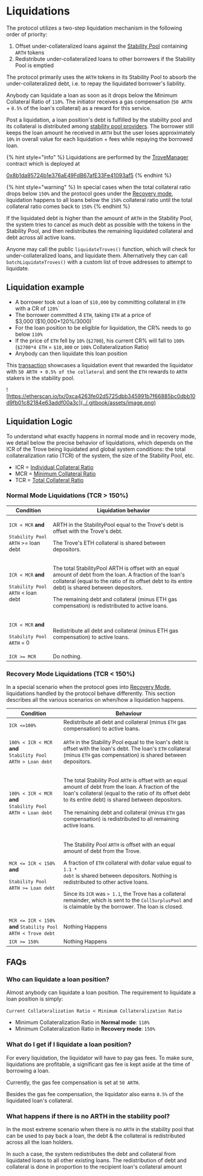 # Liquidations

The protocol utilizes a two-step liquidation mechanism in the following order of priority:

1. Offset under-collateralized loans against the [Stability Pool](stability-pool.md) containing `ARTH` tokens
2. Redistribute under-collateralized loans to other borrowers if the Stability Pool is emptied

The protocol primarily uses the `ARTH` tokens in its Stability Pool to absorb the under-collateralized debt, i.e. to repay the liquidated borrower's liability.

Anybody can liquidate a loan as soon as it drops below the Minimum Collateral Ratio of `110%`. The initiator receives a gas compensation (`50 ARTH` + `0.5%` of the loan's collateral) as a reward for this service.

Post a liquidation, a loan position's debt is fulfilled by the stability pool and its collateral is distributed among [stability pool providers](stability-pool.md). The borrower still keeps the loan amount he received in `ARTH` but the user loses approximately `10%` in overall value for each liquidation + fees while repaying the borrowed loan.

{% hint style="info" %}
Liquidations are performed by the [TroveManager](https://github.com/MahaDAO/arth-core/blob/main/packages/contracts/contracts/TroveManager.sol) contract which is deployed at&#x20;

[0x8b1da95724b1e376aE49FdB67afE33Fe41093af5](https://etherscan.io/address/0x8b1da95724b1e376aE49FdB67afE33Fe41093af5#code)
{% endhint %}

{% hint style="warning" %}
In special cases when the total collateral ratio drops below `150%` and the protocol goes under the [Recovery mode](recovery-mode.md), liquidation happens to all loans below the `150%` collateral ratio until the total collateral ratio comes back to `150%`
{% endhint %}

If the liquidated debt is higher than the amount of `ARTH` in the Stability Pool, the system tries to cancel as much debt as possible with the tokens in the Stability Pool, and then redistributes the remaining liquidated collateral and debt across all active loans.

Anyone may call the public `liquidateTroves()` function, which will check for under-collateralized loans, and liquidate them. Alternatively they can call `batchLiquidateTroves()` with a custom list of trove addresses to attempt to liquidate.

## **Liquidation example**&#x20;

* A borrower took out a loan of `$10,000` by committing collateral in `ETH` with a CR of `120%`\`
* The borrower committed 4 `ETH`, taking `ETH` at a price of $3,000`($10,000*120%/3000)`
* For the loan position to be eligible for liquidation, the CR% needs to go below `110%`
* If the price of `ETH` fell by `10%` (`$2700`), his current CR% will fall to `108%` (`$2700*4 ETH` = `$10,800` or `108%` Collateralization Ratio)
* Anybody can then liquidate this loan position

This [transaction](https://etherscan.io/tx/0xca4263fe02d5725dbb345991b7f66885bc0dbb10d9fb01c82184e63addf00a3c) showcases a liquidation event that rewarded the liquidator with `50 ARTH + 0.5% of the collateral` and sent the `ETH` rewards to `ARTH` stakers in the stability pool.

![https://etherscan.io/tx/0xca4263fe02d5725dbb345991b7f66885bc0dbb10d9fb01c82184e63addf00a3c](../.gitbook/assets/image.png)

## Liquidation Logic

To understand what exactly happens in normal mode and in recovery mode, we detail below the precise behavior of liquidations, which depends on the ICR of the Trove being liquidated and global system conditions: the total collateralization ratio (TCR) of the system, the size of the Stability Pool, etc.

* ICR = [Individual Collateral Ratio](borrowing-arth.md#individual-collateral-ratio-icr)
* MCR = [Minimum Collateral Ratio ](borrowing-arth.md#minimum-collateralization-ratio-mcr)
* TCR = [Total Collateral Ratio ](borrowing-arth.md#total-collateral-ratio-tcr)

### Normal Mode Liquidations (TCR > 150%)

| Condition                                                                                                        | Liquidation behavior                                                                                                                                                                                                                                                                                                                  |
| ---------------------------------------------------------------------------------------------------------------- | ------------------------------------------------------------------------------------------------------------------------------------------------------------------------------------------------------------------------------------------------------------------------------------------------------------------------------------- |
| <p><code>ICR &#x3C; MCR</code> <strong>and</strong> </p><p><code>Stability Pool ARTH</code> >= loan debt</p>     | <p>ARTH in the StabilityPool equal to the Trove's debt is offset with the Trove's debt. </p><p></p><p>The Trove's ETH collateral is shared between depositors.</p>                                                                                                                                                                    |
| <p><code>ICR &#x3C; MCR</code> <strong>and</strong> </p><p><code>Stability Pool ARTH</code> &#x3C; loan debt</p> | <p>The total StabilityPool ARTH is offset with an equal amount of debt from the loan. A fraction of the loan's collateral (equal to the ratio of its offset debt to its entire debt) is shared between depositors. </p><p></p><p>The remaining debt and collateral (minus ETH gas compensation) is redistributed to active loans.</p> |
| <p><code>ICR &#x3C; MCR</code> <strong>and</strong> </p><p><code>Stability Pool ARTH</code> = 0</p>              | Redistribute all debt and collateral (minus ETH gas compensation) to active loans.                                                                                                                                                                                                                                                    |
| `ICR >= MCR`                                                                                                     | Do nothing.                                                                                                                                                                                                                                                                                                                           |

### Recovery Mode Liquidations (TCR < 150%)

In a special scenario when the protocol goes into [Recovery Mode](recovery-mode.md), liquidations handled by the protocol behave differently. This section describes all the various scenarios on when/how a liquidation happens.

| Condition                                                                                                                 | Behaviour                                                                                                                                                                                                                                                                                                                                                                                                                                                                                                  |
| ------------------------------------------------------------------------------------------------------------------------- | ---------------------------------------------------------------------------------------------------------------------------------------------------------------------------------------------------------------------------------------------------------------------------------------------------------------------------------------------------------------------------------------------------------------------------------------------------------------------------------------------------------- |
| `ICR <=100%`                                                                                                              | Redistribute all debt and collateral (minus `ETH` gas compensation) to active loans.                                                                                                                                                                                                                                                                                                                                                                                                                       |
| <p><code>100% &#x3C; ICR &#x3C; MCR</code> <strong>and</strong> <br><code>Stability Pool ARTH > Loan debt</code></p>      | `ARTH` in the Stability Pool equal to the loan's debt is offset with the loan's debt. The loan's `ETH` collateral (minus `ETH` gas compensation) is shared between depositors.                                                                                                                                                                                                                                                                                                                             |
| <p><code>100% &#x3C; ICR &#x3C; MCR</code> <strong>and</strong> <br><code>Stability Pool ARTH &#x3C; Loan debt</code></p> | <p>The total Stability Pool <code>ARTH</code> is offset with an equal amount of debt from the loan. A fraction of the loan's collateral (equal to the ratio of its offset debt to its entire debt) is shared between depositors. <br><br>The remaining debt and collateral (minus <code>ETH</code> gas compensation) is redistributed to all remaining active loans.</p>                                                                                                                                   |
| <p><code>MCR &#x3C;= ICR &#x3C; 150%</code> <strong>and</strong> </p><p><code>Stability Pool ARTH >= Loan debt</code></p> | <p>The Stability Pool <code>ARTH</code> is offset with an equal amount of debt from the Trove. </p><p></p><p>A fraction of <code>ETH</code> collateral with dollar value equal to <code>1.1 * debt</code> is shared between depositors. Nothing is redistributed to other active loans. </p><p></p><p>Since its <code>ICR</code> was <code>> 1.1</code>, the Trove has a collateral remainder, which is sent to the <code>CollSurplusPool</code> and is claimable by the borrower. The loan is closed.</p> |
| `MCR <= ICR < 150%` **and** `Stability Pool ARTH < Trove debt`                                                            | Nothing Happens                                                                                                                                                                                                                                                                                                                                                                                                                                                                                            |
| `ICR >= 150%`                                                                                                             | Nothing Happens                                                                                                                                                                                                                                                                                                                                                                                                                                                                                            |

## **FAQs**

### Who can liquidate a loan position?&#x20;

Almost anybody can liquidate a loan position. The requirement to liquidate a loan position is simply:&#x20;

`Current Collateralization Ratio < Minimum Collateralization Ratio`&#x20;

* Minimum Collateralization Ratio in **Normal mode**: `110%`
* Minimum Collateralization Ratio in **Recovery mode**: `150%`

### What do I get if I liquidate a loan position?

For every liquidation, the liquidator will have to pay gas fees. To make sure, liquidations are profitable, a significant gas fee is kept aside at the time of borrowing a loan.&#x20;

Currently, the gas fee compensation is set at `50 ARTH`.

Besides the gas fee compensation, the liquidator also earns `0.5%` of the liquidated loan's collateral.

### What happens if there is no ARTH in the stability pool?

In the most extreme scenario when there is no `ARTH` in the stability pool that can be used to pay back a loan, the debt & the collateral is redistributed across all the loan holders.&#x20;

In such a case, the system redistributes the debt and collateral from liquidated loans to all other existing loans. The redistribution of debt and collateral is done in proportion to the recipient loan's collateral amount


